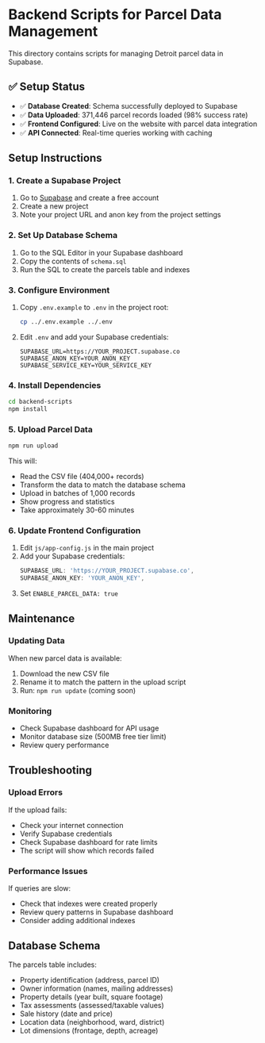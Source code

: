 # Backend Scripts for Parcel Data Management

This directory contains scripts for managing Detroit parcel data in Supabase.

## ✅ Setup Status

- ✅ **Database Created**: Schema successfully deployed to Supabase
- ✅ **Data Uploaded**: 371,446 parcel records loaded (98% success rate)
- ✅ **Frontend Configured**: Live on the website with parcel data integration
- ✅ **API Connected**: Real-time queries working with caching

## Setup Instructions

### 1. Create a Supabase Project

1. Go to [Supabase](https://supabase.com) and create a free account
2. Create a new project
3. Note your project URL and anon key from the project settings

### 2. Set Up Database Schema

1. Go to the SQL Editor in your Supabase dashboard
2. Copy the contents of `schema.sql`
3. Run the SQL to create the parcels table and indexes

### 3. Configure Environment

1. Copy `.env.example` to `.env` in the project root:
   ```bash
   cp ../.env.example ../.env
   ```

2. Edit `.env` and add your Supabase credentials:
   ```
   SUPABASE_URL=https://YOUR_PROJECT.supabase.co
   SUPABASE_ANON_KEY=YOUR_ANON_KEY
   SUPABASE_SERVICE_KEY=YOUR_SERVICE_KEY
   ```

### 4. Install Dependencies

```bash
cd backend-scripts
npm install
```

### 5. Upload Parcel Data

```bash
npm run upload
```

This will:
- Read the CSV file (404,000+ records)
- Transform the data to match the database schema
- Upload in batches of 1,000 records
- Show progress and statistics
- Take approximately 30-60 minutes

### 6. Update Frontend Configuration

1. Edit `js/app-config.js` in the main project
2. Add your Supabase credentials:
   ```javascript
   SUPABASE_URL: 'https://YOUR_PROJECT.supabase.co',
   SUPABASE_ANON_KEY: 'YOUR_ANON_KEY',
   ```
3. Set `ENABLE_PARCEL_DATA: true`

## Maintenance

### Updating Data

When new parcel data is available:

1. Download the new CSV file
2. Rename it to match the pattern in the upload script
3. Run: `npm run update` (coming soon)

### Monitoring

- Check Supabase dashboard for API usage
- Monitor database size (500MB free tier limit)
- Review query performance

## Troubleshooting

### Upload Errors

If the upload fails:
- Check your internet connection
- Verify Supabase credentials
- Check Supabase dashboard for rate limits
- The script will show which records failed

### Performance Issues

If queries are slow:
- Check that indexes were created properly
- Review query patterns in Supabase dashboard
- Consider adding additional indexes

## Database Schema

The parcels table includes:
- Property identification (address, parcel ID)
- Owner information (names, mailing addresses)
- Property details (year built, square footage)
- Tax assessments (assessed/taxable values)
- Sale history (date and price)
- Location data (neighborhood, ward, district)
- Lot dimensions (frontage, depth, acreage)